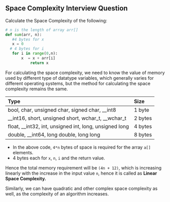 ## Space Complexity Interview Question 

Calculate the Space Complexity of the following: 

 ```python
 # n is the length of array arr[]
 def sum(arr, n):
 	#4 bytes for x
 	x = 0
   # 4 bytes for i
 	for i in range(0,n):
 	    x  = x + arr[i]		
 			return x
 ```

 For calculating the space complexity, we need to know the value of memory used by different type of datatype variables, which generally varies for different operating systems, but the method for calculating the space complexity remains the same.

| Type                                                   | Size    |
| :----------------------------------------------------- | :------ |
| bool, char, unsigned char, signed char, __int8         | 1 byte  |
| __int16, short, unsigned short, wchar_t, __wchar_t     | 2 bytes |
| float, __int32, int, unsigned int, long, unsigned long | 4 bytes |
| double, __int64, long double, long long                | 8 bytes |



 - In the above code, `4*n` bytes of space is required for the array `a[]` elements.
 - 4 bytes each for `x`, `n`, `i` and the return value.

 Hence the total memory requirement will be `(4n + 12)`, which is increasing linearly with the increase in the input value `n`, hence it is called as **Linear Space Complexity.**

 Similarly, we can have quadratic and other complex space complexity as well, as the complexity of an algorithm increases.
